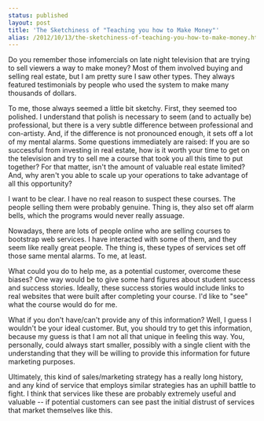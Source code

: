 ```yaml
---
status: published
layout: post
title: 'The Sketchiness of "Teaching you how to Make Money"'
alias: /2012/10/13/the-sketchiness-of-teaching-you-how-to-make-money.html
---
```


Do you remember those infomercials on late night television that are
trying to sell viewers a way to make money? Most of them involved
buying and selling real estate, but I am pretty sure I saw other
types. They always featured testimonials by people who used the system
to make many thousands of dollars. 

To me, those always seemed a little bit sketchy. First, they 
seemed too polished. I understand that polish is necessary to seem
(and to actually be) professional, but there is a very subtle
difference between professional and con-artisty. And, if the
difference is not pronounced enough, it sets off a lot of my mental
alarms. Some questions immediately are raised: If you are so
successful from investing in real estate, how is it worth your time to
get on the television and try to sell me a course that took you all
this time to put together? For that matter, isn't the amount of
valuable real estate limited? And, why aren't you able to scale up
your operations to take advantage of all this opportunity?

I want to be clear. I have no real reason to suspect these courses. 
The people selling them were probably genuine. Thing is, they also set
off alarm bells, which the programs would never really assuage.

Nowadays, there are lots of people online who are selling
courses to bootstrap web services. I have interacted with some of
them, and they seem like really great people. 
The thing is, these types of services set off those same mental
alarms. To me, at least. 

What could you do to help me, as a potential customer, overcome these
biases? One way would be 
to give some hard figures about student success and success
stories. Ideally, these success 
stories would include links to real websites that were built after
completing your course. I'd like to "see" what the course would do for
me. 

What if you don't have/can't provide any of this information? Well, I
guess I wouldn't be your ideal customer. But, you should try to get
this information, because my
guess is that I am not all that unique in feeling this way. You,
personally, could always start smaller, possibly with a single client
with the understanding that they will be willing to provide this
information for future marketing purposes. 

Ultimately, this kind of sales/marketing strategy has a really long history, and
any kind of service that employs similar strategies has an uphill
battle to fight. I think that services like these are probably
extremely useful and valuable -- if potential customers can see past
the initial distrust of services that market themselves like this.
